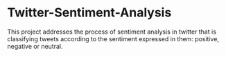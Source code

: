 # Twitter-Sentiment-Analysis

This project addresses the process of sentiment analysis in twitter that is classifying tweets according to the sentiment expressed in them: positive, negative or neutral.
